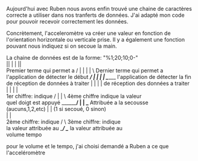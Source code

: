 Aujourd'hui avec Ruben nous avons enfin trouvé une chaine de caractères correcte a utiliser dans nos tranferts de données.
J'ai adapté mon code pour pouvoir recevoir correctement les données.

Concrètement, l'acceleromètre va créer une valeur en fonction de l'orientation horizontale ou verticale prise. 
Il y a également une fonction pouvant nous indiquez si on secoue la main.

La chaine de données est de la forme: "%1;20;10;0-"  
                                        || |  | ||  
Premier terme qui permet a             / | |  | | \         Dernier terme qui permet a  
l'application de détecter le début ___/  | |  | |  \_______ l'application de détecter la fin  
de réception de données à traiter        | |  | |           de réception des données a traiter  
                                         | |  | |  
      1er chiffre: indique              /  |  |  \       4ème chiffre indique la valeur  
      quel doigt est appuyé  __________/   |  |   \_____ Attribuée a la secousse  
      (aucuns,1,2,etc)                     |  |          (1 si secoué, 0 sinon)  
                                           |  |  
             2ème chiffre: indique        /    \      3ème chiffre: indique  
             la valeur attribuée au  ____/      \____ la valeur attribuée au  
             volume                                   tempo  
  
pour le volume et le tempo, j'ai choisi demandé a Ruben a ce que l'acceléromètre 
